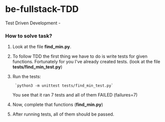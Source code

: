 # be-fullstack-TDD

Test Driven Development - 

### How to solve task?

1. Look at the file **find_min.py**. 

2. To follow TDD the first thing we have to do is write tests for given functions.
Fortunately for you I've already created tests. (look at the file **tests/find_min_test.py**)

3. Run the tests:
   
        `python3 -m unittest tests/find_min_test.py`
        
    You see that it ran 7 tests and all of them FAILED (failures=7)

4. Now, complete that functions (**find_min.py**)

5. After running tests, all of them should be passed.